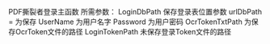 PDF撕裂者登录主函数
所需参数：
LoginDbPath 保存登录表位置参数
urlDbPath = 为保存
UserName 为用户名字
Password 为用户密码
OcrTokenTxtPath 为保存OcrToken文件的路径
LoginTokenPath 未保存登录Token文件的路径